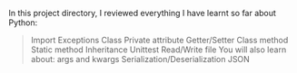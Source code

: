 In this project directory, I reviewed everything I have learnt so far about Python:
> Import
> Exceptions
> Class
> Private attribute
> Getter/Setter
> Class method
> Static method
> Inheritance
> Unittest
> Read/Write file
> You will also learn about:
> args and kwargs
> Serialization/Deserialization
> JSON

